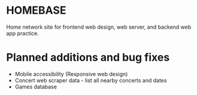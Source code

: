 # HOMEBASE
Home network site for frontend web design, web server, and backend web app practice.

# Planned additions and bug fixes
* Mobile accessibility (Responsive web design)
* Concert web scraper data - list all nearby concerts and dates
* Games database

